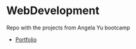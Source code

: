 # WebDevelopment
Repo with the projects from Angela Yu bootcamp

- [Portfolio](https://sancara.github.io/WebDevelopment/Portfolio/) 
